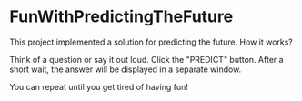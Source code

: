 # FunWithPredictingTheFuture
This project implemented a solution for predicting the future.
How it works?

Think of a question or say it out loud. Click the "PREDICT" button.
After a short wait, the answer will be displayed in a separate window.

You can repeat until you get tired of having fun!
